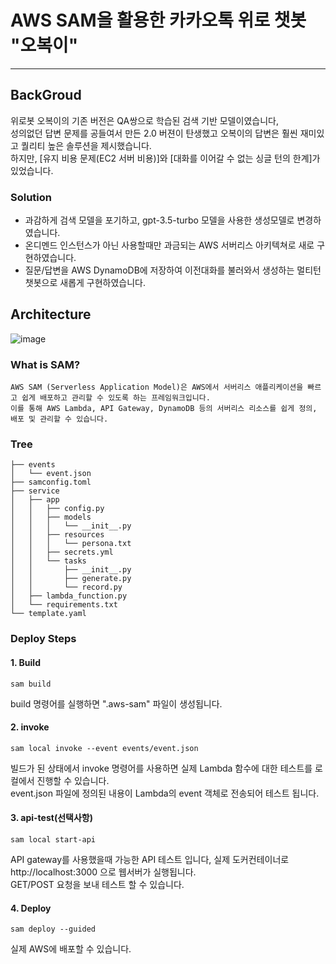 # AWS SAM을 활용한 카카오톡 위로 챗봇 "오복이"

***

## BackGroud
위로봇 오복이의 기존 버전은 QA쌍으로 학습된 검색 기반 모델이였습니다, <br>
성의없던 답변 문제를 공들여서 만든 2.0 버젼이 탄생했고 오복이의 답변은 훨씬 재미있고 퀄리티 높은 솔루션을 제시했습니다. <br>
하지만, [유지 비용 문제(EC2 서버 비용)]와 [대화를 이어갈 수 없는 싱글 턴의 한계]가 있었습니다.

### Solution
- 과감하게 검색 모델을 포기하고, gpt-3.5-turbo 모델을 사용한 생성모델로 변경하였습니다.
- 온디멘드 인스턴스가 아닌 사용할때만 과금되는 AWS 서버리스 아키텍쳐로 새로 구현하였습니다.
- 질문/답변을 AWS DynamoDB에 저장하여 이전대화를 불러와서 생성하는 멀티턴 챗봇으로 새롭게 구현하였습니다.

## Architecture
![image](https://github.com/jongmin-oh/comfort-serverless-chatbot/assets/23625693/98c286ed-29aa-4c7e-a7c0-ac4fe1465fde)

### What is SAM?
```
AWS SAM (Serverless Application Model)은 AWS에서 서버리스 애플리케이션을 빠르고 쉽게 배포하고 관리할 수 있도록 하는 프레임워크입니다.
이를 통해 AWS Lambda, API Gateway, DynamoDB 등의 서버리스 리소스를 쉽게 정의, 배포 및 관리할 수 있습니다.
```

### Tree
```
├── events
│   └── event.json
├── samconfig.toml
├── service
│   ├── app
│   │   ├── config.py
│   │   ├── models
│   │   │   └── __init__.py
│   │   ├── resources
│   │   │   └── persona.txt
│   │   ├── secrets.yml
│   │   └── tasks
│   │       ├── __init__.py
│   │       ├── generate.py
│   │       └── record.py
│   ├── lambda_function.py
│   └── requirements.txt
└── template.yaml
```

### Deploy Steps

#### 1. Build
```
sam build
```
build 명령어를 실행하면 ".aws-sam" 파일이 생성됩니다.

#### 2. invoke
```
sam local invoke --event events/event.json
```
빌드가 된 상태에서 invoke 명령어를 사용하면 실제 Lambda 함수에 대한 테스트를 로컬에서 진행할 수 있습니다.<br>
event.json 파일에 정의된 내용이 Lambda의 event 객체로 전송되어 테스트 됩니다.

#### 3. api-test(선택사항)
```
sam local start-api
```
API gateway를 사용했을때 가능한 API 테스트 입니다, 실제 도커컨테이너로 http://localhost:3000 으로 웹서버가 실행됩니다. <br>
GET/POST 요청을 보내 테스트 할 수 있습니다.

#### 4. Deploy
```
sam deploy --guided
```
실제 AWS에 배포할 수 있습니다.



